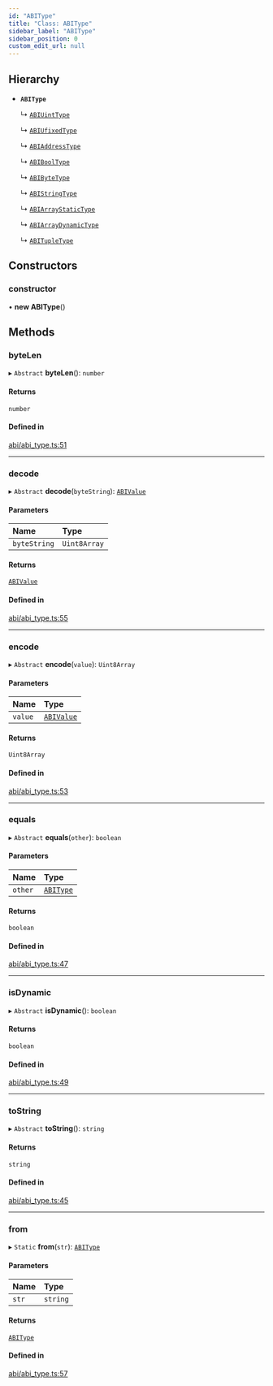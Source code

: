 ```yaml
---
id: "ABIType"
title: "Class: ABIType"
sidebar_label: "ABIType"
sidebar_position: 0
custom_edit_url: null
---
```


## Hierarchy

- **`ABIType`**

  ↳ [`ABIUintType`](ABIUintType.md)

  ↳ [`ABIUfixedType`](ABIUfixedType.md)

  ↳ [`ABIAddressType`](ABIAddressType.md)

  ↳ [`ABIBoolType`](ABIBoolType.md)

  ↳ [`ABIByteType`](ABIByteType.md)

  ↳ [`ABIStringType`](ABIStringType.md)

  ↳ [`ABIArrayStaticType`](ABIArrayStaticType.md)

  ↳ [`ABIArrayDynamicType`](ABIArrayDynamicType.md)

  ↳ [`ABITupleType`](ABITupleType.md)

## Constructors

### constructor

• **new ABIType**()

## Methods

### byteLen

▸ `Abstract` **byteLen**(): `number`

#### Returns

`number`

#### Defined in

[abi/abi_type.ts:51](https://github.com/joe-p/js-algorand-sdk/blob/6a3021f/src/abi/abi_type.ts#L51)

___

### decode

▸ `Abstract` **decode**(`byteString`): [`ABIValue`](../modules.md#abivalue)

#### Parameters

| Name | Type |
| :------ | :------ |
| `byteString` | `Uint8Array` |

#### Returns

[`ABIValue`](../modules.md#abivalue)

#### Defined in

[abi/abi_type.ts:55](https://github.com/joe-p/js-algorand-sdk/blob/6a3021f/src/abi/abi_type.ts#L55)

___

### encode

▸ `Abstract` **encode**(`value`): `Uint8Array`

#### Parameters

| Name | Type |
| :------ | :------ |
| `value` | [`ABIValue`](../modules.md#abivalue) |

#### Returns

`Uint8Array`

#### Defined in

[abi/abi_type.ts:53](https://github.com/joe-p/js-algorand-sdk/blob/6a3021f/src/abi/abi_type.ts#L53)

___

### equals

▸ `Abstract` **equals**(`other`): `boolean`

#### Parameters

| Name | Type |
| :------ | :------ |
| `other` | [`ABIType`](ABIType.md) |

#### Returns

`boolean`

#### Defined in

[abi/abi_type.ts:47](https://github.com/joe-p/js-algorand-sdk/blob/6a3021f/src/abi/abi_type.ts#L47)

___

### isDynamic

▸ `Abstract` **isDynamic**(): `boolean`

#### Returns

`boolean`

#### Defined in

[abi/abi_type.ts:49](https://github.com/joe-p/js-algorand-sdk/blob/6a3021f/src/abi/abi_type.ts#L49)

___

### toString

▸ `Abstract` **toString**(): `string`

#### Returns

`string`

#### Defined in

[abi/abi_type.ts:45](https://github.com/joe-p/js-algorand-sdk/blob/6a3021f/src/abi/abi_type.ts#L45)

___

### from

▸ `Static` **from**(`str`): [`ABIType`](ABIType.md)

#### Parameters

| Name | Type |
| :------ | :------ |
| `str` | `string` |

#### Returns

[`ABIType`](ABIType.md)

#### Defined in

[abi/abi_type.ts:57](https://github.com/joe-p/js-algorand-sdk/blob/6a3021f/src/abi/abi_type.ts#L57)
